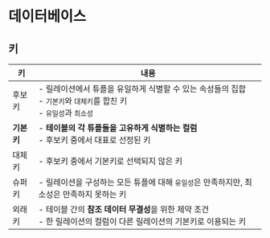 # 데이터베이스
## 키
| 키       | 내용                                                                             | 
|---------|--------------------------------------------------------------------------------|
| 후보키     | - 릴레이션에서 튜플을 유일하게 식별할 수 있는 속성들의 집합<br> - `기본키`와 `대체키`를 합친 키<br> - `유일성`과 `최소성` |
| **기본키** | - **테이블의 각 튜플들을 고유하게 식별하는 컬럼**<br> - 후보키 중에서 대표로 선정된 키                         |
| 대체키     | - 후보키 중에서 기본키로 선택되지 않은 키                                                       |
| 슈퍼키     | - 릴레이션을 구성하는 모든 튜플에 대해 `유일성`은 만족하지만, 최소성은 만족하지 못하는 키                           |
| 외래키     | - 테이블 간의 **참조 데이터 무결성**을 위한 제약 조건<br> - 한 릴레이션의 컬럼이 다른 릴레이션의 기본키로 이용되는 키       |
